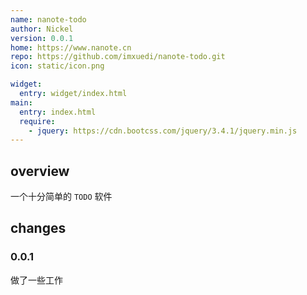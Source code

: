 ```yaml
---
name: nanote-todo
author: Nickel
version: 0.0.1
home: https://www.nanote.cn
repo: https://github.com/imxuedi/nanote-todo.git
icon: static/icon.png

widget:
  entry: widget/index.html
main:
  entry: index.html
  require:
    - jquery: https://cdn.bootcss.com/jquery/3.4.1/jquery.min.js
---
```


## overview

一个十分简单的 `TODO` 软件

## changes

### 0.0.1
做了一些工作
